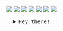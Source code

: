 <p align="center">
    <img src="https://user-images.githubusercontent.com/221550/85214611-167db180-b33b-11ea-9b84-4f1f8aab7428.gif">
    <img src="https://user-images.githubusercontent.com/221550/85214614-1e3d5600-b33b-11ea-8089-82fcbc1470bc.gif">
    <img src="https://user-images.githubusercontent.com/221550/85214617-21d0dd00-b33b-11ea-970d-2b51133103c9.gif">
    <img src="https://user-images.githubusercontent.com/221550/85214571-99ead300-b33a-11ea-8369-f2f8b5f9fd66.gif">
    <img src="https://user-images.githubusercontent.com/221550/85214582-af5ffd00-b33a-11ea-872e-a4c5cfe5a792.gif">
    <img src="https://user-images.githubusercontent.com/221550/85214563-8c354d80-b33a-11ea-9fc6-597ba3b51a6f.gif">
    <img src="https://user-images.githubusercontent.com/221550/85214568-935c5b80-b33a-11ea-8b2e-612d1b6cfb58.gif">
</p>

<details>
    <summary align="center"><samp>Hey there!</samp></summary>
    <hr>
    <img src="https://i.ibb.co/Sxb0Vhh/rsz-stats.png" align="left" valign="middle">
    I’m <strong>Estefania</strong> (she/her). I’m  an  <code>Compter Science student</code> I also love cats, video games and k-pop.
    <hr>
    <p align="center">
     <br>
    <a href="https://twitter.com/Estefi_jim_gar"><kbd>say hi on twitter</kbd></a> <a href="https://www.instagram.com/estefi_jim/"><kbd>follow me on ig</kbd></a>  <a href="https://devpost.com/Estefaniajim?ref_content=user-portfolio&ref_feature=portfolio&ref_medium=global-nav"><kbd>check my devpost</kbd></a>  <a href="https://www.linkedin.com/in/estefania-jimenez-garcia-b6b81a13b/"><kbd>connect with my linkedin</kbd></a>
    </p>
</details>

